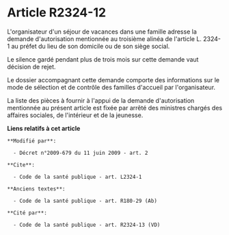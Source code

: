 # Article R2324-12

L'organisateur d'un séjour de vacances dans une famille adresse la demande d'autorisation mentionnée au troisième alinéa de
l'article L. 2324-1 au préfet du lieu de son domicile ou de son siège social. 

Le silence gardé pendant plus de trois mois sur cette demande vaut décision de rejet. 

Le dossier accompagnant cette demande comporte des informations sur le mode de sélection et de contrôle des familles
d'accueil par l'organisateur. 

La liste des pièces à fournir à l'appui de la demande d'autorisation mentionnée au présent article est fixée par arrêté des
ministres chargés des affaires sociales, de l'intérieur et de la jeunesse.

**Liens relatifs à cet article**

	**Modifié par**:

	  - Décret n°2009-679 du 11 juin 2009 - art. 2

	**Cite**:

	  - Code de la santé publique - art. L2324-1

	**Anciens textes**:

	  - Code de la santé publique - art. R180-29 (Ab)

	**Cité par**:

	  - Code de la santé publique - art. R2324-13 (VD)
